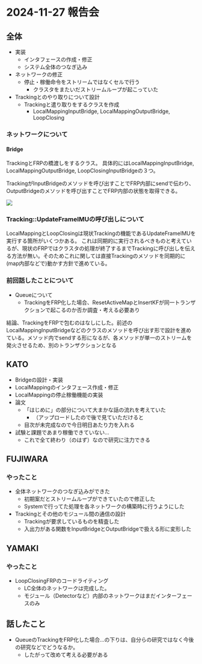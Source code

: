# 2024-11-27 報告会

## 全体

- 実装
  - インタフェースの作成・修正
  - システム全体のつなぎ込み
- ネットワークの修正
  - 停止・稼働命令をストリームではなくセルで行う
    - クラスタをまたいだストリームループが起こっていた
- Trackingとのやり取りについて設計
  - Trackingと遣り取りをするクラスを作成
    - LocalMappingInputBridge, LocalMappingOutputBridge, LoopClosing

### ネットワークについて

#### Bridge

TrackingとFRPの橋渡しをするクラス。
具体的にはLocalMappingInputBridge, LocalMappingOutputBridge, LoopClosingInputBridgeの３つ。

TrackingがInputBridgeのメソッドを呼び出すことでFRP内部にsendで伝わり、OutputBridgeのメソッドを呼び出すことでFRP内部の状態を取得できる。

![](../images/bridge.png)

### Tracking::UpdateFrameIMUの呼び出しについて

LocalMappingとLoopClosingは現状Trackingの機能であるUpdateFrameIMUを実行する箇所がいくつかある。
これは同期的に実行されるべきものと考えているが、現状のFRPではクラスタの処理が終了するまでTrackingに呼び出しを伝える方法が無い。そのためこれに関しては直接Trackingのメソッドを同期的に(map内部などで)動かす方針で進めている。

### 前回話したことについて

- Queueについて
  - TrackingをFRP化した場合、ResetActiveMapとInsertKFが同一トランザクションで起こるのか否か調査・考える必要あり

結論、TrackingをFRPで包むのはなしにした。前述のLocalMappingInputBridgeなどのクラスのメソッドを呼び出す形で設計を進めている。メソッド内でsendする形になるが、各メソッドが単一のストリームを発火させるため、別のトランザクションとなる

## KATO

- Bridgeの設計・実装
- LocalMappingのインタフェース作成・修正
- LocalMappingの停止稼働機能の実装
- 論文
  - 「はじめに」の部分について大まかな話の流れを考えていた
    - （アップロードしたので後で見ていただけると
  - 目次が未完成なので今日明日あたり力を入れる
- 試験と課題であまり稼働できていない...
  - これで全て終わり（のはず）なので研究に注力できる

## FUJIWARA

### やったこと

- 全体ネットワークのつなぎ込みができた
  - 初期案だとストリームループができていたので修正した
  - Systemで行ってた処理を各ネットワークの構築時に行うようにした
- Trackingとその他のモジュール間の通信の設計
  - Trackingが要求しているものを精査した
  - 入出力がある関数をInputBridgeとOutputBridgeで扱える形に変形した

## YAMAKI

### やったこと

- LoopClosingFRPのコードライティング
  - LC全体のネットワークは完成した。
  - モジュール（Detectorなど）内部のネットワークはまだインターフェースのみ

## 話したこと

- QueueのTrackingをFRP化した場合...の下りは、自分らの研究ではなく今後の研究などでどうなるか。
  - したがって改めて考える必要がある
